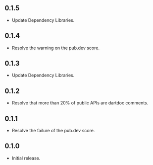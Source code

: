 ## 0.1.5

* Update Dependency Libraries.

## 0.1.4

* Resolve the warning on the pub.dev score.

## 0.1.3

* Update Dependency Libraries.

## 0.1.2

* Resolve that more than 20% of public APIs are dartdoc comments.

## 0.1.1

* Resolve the failure of the pub.dev score.

## 0.1.0

* Initial release.
